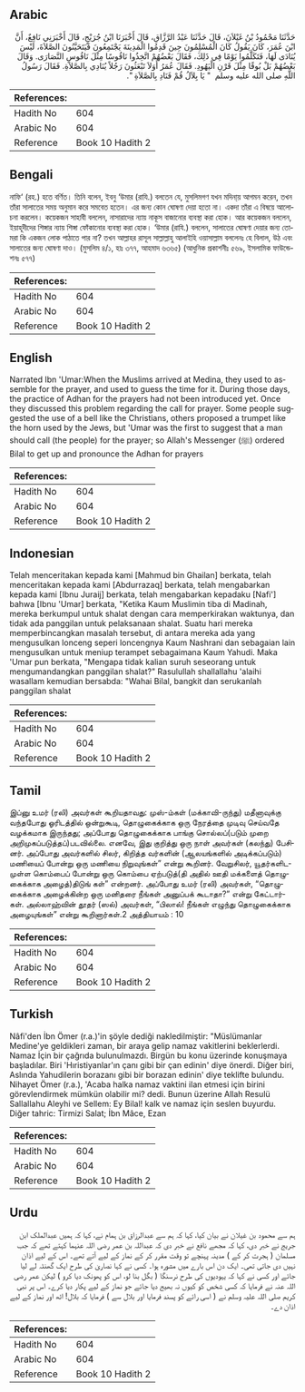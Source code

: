 ## Arabic


<div dir="rtl" lang="ar" style={{fontSize:'larger',backgroundColor:'#f8f9fa',padding:20}}>
حَدَّثَنَا مَحْمُودُ بْنُ غَيْلاَنَ، قَالَ حَدَّثَنَا عَبْدُ الرَّزَّاقِ، قَالَ أَخْبَرَنَا ابْنُ جُرَيْجٍ، قَالَ أَخْبَرَنِي نَافِعٌ، أَنَّ ابْنَ عُمَرَ، كَانَ يَقُولُ كَانَ الْمُسْلِمُونَ حِينَ قَدِمُوا الْمَدِينَةَ يَجْتَمِعُونَ فَيَتَحَيَّنُونَ الصَّلاَةَ، لَيْسَ يُنَادَى لَهَا، فَتَكَلَّمُوا يَوْمًا فِي ذَلِكَ، فَقَالَ بَعْضُهُمْ اتَّخِذُوا نَاقُوسًا مِثْلَ نَاقُوسِ النَّصَارَى‏.‏ وَقَالَ بَعْضُهُمْ بَلْ بُوقًا مِثْلَ قَرْنِ الْيَهُودِ‏.‏ فَقَالَ عُمَرُ أَوَلاَ تَبْعَثُونَ رَجُلاً يُنَادِي بِالصَّلاَةِ‏.‏ فَقَالَ رَسُولُ اللَّهِ صلى الله عليه وسلم ‏ "‏ يَا بِلاَلُ قُمْ فَنَادِ بِالصَّلاَةِ ‏"‏‏.‏
</div>
<div style={{backgroundColor:'#f8f9fa',padding:20, marginBottom: 10}}><table> <thead> <tr> <th>References:</th> <th></th> </tr> </thead> <tbody><tr><td>Hadith No</td><td>604</td></tr><tr><td>Arabic No</td><td>604</td></tr><tr><td>Reference</td><td>Book 10 Hadith 2</td></tr></tbody></table></div>

## Bengali


<div dir="ltr" lang="bn" style={{fontSize:'larger',backgroundColor:'#f8f9fa',padding:20}}>
নাফি‘ (রহ.) হতে বর্ণিত। তিনি বলেন, ইবনু ‘উমার (রাযি.) বলতেন যে, মুসলিমগণ যখন মদিনা্য় আগমন করেন, তখন তাঁরা সালাতের সময় অনুমান করে সমবেত হতেন। এর জন্য কোন ঘোষণা দেয়া হতো না। একদা তাঁরা এ বিষয়ে আলোচনা করলেন। কয়েকজন সাহাবী বললেন, নাসারাদের ন্যায় নাকূস বাজানোর ব্যবস্থা করা হোক। আর কয়েকজন বললেন, ইয়াহূদীদের শিঙ্গার ন্যায় শিঙ্গা ফোঁকানোর ব্যবস্থা করা হোক। ‘উমার (রাযি.) বললেন, সালাতের ঘোষণা দেয়ার জন্য তোমরা কি একজন লোক পাঠাতে পার না? তখন আল্লাহর রাসূল সাল্লাল্লাহু আলাইহি ওয়াসাল্লাম বললেনঃ হে বিলাল, উঠ এবং সালাতের জন্য ঘোষণা দাও। (মুসলিম ৪/১, হাঃ ৩৭৭, আহমাদ ৬৩৬৫) (আধুনিক প্রকাশনীঃ ৫৬৯, ইসলামিক ফাউন্ডেশনঃ ৫৭৭)
</div>
<div style={{backgroundColor:'#f8f9fa',padding:20, marginBottom: 10}}><table> <thead> <tr> <th>References:</th> <th></th> </tr> </thead> <tbody><tr><td>Hadith No</td><td>604</td></tr><tr><td>Arabic No</td><td>604</td></tr><tr><td>Reference</td><td>Book 10 Hadith 2</td></tr></tbody></table></div>

## English


<div dir="ltr" lang="en" style={{fontSize:'larger',backgroundColor:'#f8f9fa',padding:20}}>
Narrated Ibn 'Umar:When the Muslims arrived at Medina, they used to assemble for the prayer, and used to guess the time for it. During those days, the practice of Adhan for the prayers had not been introduced yet. Once they discussed this problem regarding the call for prayer. Some people suggested the use of a bell like the Christians, others proposed a trumpet like the horn used by the Jews, but 'Umar was the first to suggest that a man should call (the people) for the prayer; so Allah's Messenger (ﷺ) ordered Bilal to get up and pronounce the Adhan for prayers
</div>
<div style={{backgroundColor:'#f8f9fa',padding:20, marginBottom: 10}}><table> <thead> <tr> <th>References:</th> <th></th> </tr> </thead> <tbody><tr><td>Hadith No</td><td>604</td></tr><tr><td>Arabic No</td><td>604</td></tr><tr><td>Reference</td><td>Book 10 Hadith 2</td></tr></tbody></table></div>

## Indonesian


<div dir="ltr" lang="id" style={{fontSize:'larger',backgroundColor:'#f8f9fa',padding:20}}>
Telah menceritakan kepada kami [Mahmud bin Ghailan] berkata, telah menceritakan kepada kami [Abdurrazaq] berkata, telah mengabarkan kepada kami [Ibnu Juraij] berkata, telah mengabarkan kepadaku [Nafi'] bahwa [Ibnu 'Umar] berkata, "Ketika Kaum Muslimin tiba di Madinah, mereka berkumpul untuk shalat dengan cara memperkirakan waktunya, dan tidak ada panggilan untuk pelaksanaan shalat. Suatu hari mereka memperbincangkan masalah tersebut, di antara mereka ada yang mengusulkan lonceng seperi loncengnya Kaum Nashrani dan sebagaian lain mengusulkan untuk meniup terampet sebagaimana Kaum Yahudi. Maka 'Umar pun berkata, "Mengapa tidak kalian suruh seseorang untuk mengumandangkan panggilan shalat?" Rasulullah shallallahu 'alaihi wasallam kemudian bersabda: "Wahai Bilal, bangkit dan serukanlah panggilan shalat
</div>
<div style={{backgroundColor:'#f8f9fa',padding:20, marginBottom: 10}}><table> <thead> <tr> <th>References:</th> <th></th> </tr> </thead> <tbody><tr><td>Hadith No</td><td>604</td></tr><tr><td>Arabic No</td><td>604</td></tr><tr><td>Reference</td><td>Book 10 Hadith 2</td></tr></tbody></table></div>

## Tamil


<div dir="ltr" lang="ta" style={{fontSize:'larger',backgroundColor:'#f8f9fa',padding:20}}>
இப்னு உமர் (ரலி) அவர்கள் கூறியதாவது: முஸ்-ம்கள் (மக்காவி-ருந்து) மதீனாவுக்கு வந்தபோது ஓரிடத்தில் ஒன்றுகூடி, தொழுகைக்காக ஒரு நேரத்தை முடிவு செய்வதே வழக்கமாக இருந்தது; அப்போது தொழுகைக்காக பாங்கு சொல்லப்(படும் முறை அறிமுகப்படுத்தப்)படவில்லை. எனவே, இது குறித்து ஒரு நாள் அவர்கள் (கலந்து) பேசினர். அப்போது அவர்களில் சிலர், கிறித்த வர்களின் (ஆலயங்களில் அடிக்கப்படும்) மணியைப் போன்று ஒரு மணியை நிறுவுங்கள்” என்று கூறினர். வேறுசிலர், யூதர்களிடமுள்ள கொம்பைப் போன்று ஒரு கொம்பை ஏற்படுத்(தி அதில் ஊதி மக்களைத் தொழுகைக்காக அழைத்)திடுங் கள்” என்றனர். அப்போது உமர் (ரலி) அவர்கள், “தொழுகைக்காக அழைக்கின்ற ஒரு மனிதரை நீங்கள் அனுப்பக் கூடாதா?” என்று கேட்டார்கள். அல்லாஹ்வின் தூதர் (ஸல்) அவர்கள், “பிலால்! நீங்கள் எழுந்து தொழுகைக்காக அழையுங்கள்” என்று கூறினார்கள்.2 அத்தியாயம் : 10
</div>
<div style={{backgroundColor:'#f8f9fa',padding:20, marginBottom: 10}}><table> <thead> <tr> <th>References:</th> <th></th> </tr> </thead> <tbody><tr><td>Hadith No</td><td>604</td></tr><tr><td>Arabic No</td><td>604</td></tr><tr><td>Reference</td><td>Book 10 Hadith 2</td></tr></tbody></table></div>

## Turkish


<div dir="ltr" lang="tr" style={{fontSize:'larger',backgroundColor:'#f8f9fa',padding:20}}>
Nâfi'den İbn Ömer (r.a.)'in şöyle dediği nakledilmiştir: "Müslümanlar Medine'ye geldikleri zaman, bir araya gelip namaz vakitlerini beklerlerdi. Namaz İçin bir çağrıda bulunulmazdı. Birgün bu konu üzerinde konuşmaya başladılar. Biri 'Hıristiyanlar'ın çanı gibi bir çan edinin' diye önerdi. Diğer biri, Aslında Yahudilerin borazanı gibi bir borazan edinin' diye teklifte bulundu. Nihayet Ömer (r.a.), 'Acaba halka namaz vaktini ilan etmesi için birini görevlendirmek mümkün olabilir mi? dedi. Bunun üzerine Allah Resulü Sallallahu Aleyhi ve Sellem: Ey Bilal! kalk ve namaz için seslen buyurdu. Diğer tahric: Tirmizi Salat; İbn Mâce, Ezan
</div>
<div style={{backgroundColor:'#f8f9fa',padding:20, marginBottom: 10}}><table> <thead> <tr> <th>References:</th> <th></th> </tr> </thead> <tbody><tr><td>Hadith No</td><td>604</td></tr><tr><td>Arabic No</td><td>604</td></tr><tr><td>Reference</td><td>Book 10 Hadith 2</td></tr></tbody></table></div>

## Urdu


<div dir="rtl" lang="ur" style={{fontSize:'larger',backgroundColor:'#f8f9fa',padding:20}}>
ہم سے محمود بن غیلان نے بیان کیا، کہا کہ ہم سے عبدالرزاق بن ہمام نے، کہا کہ ہمیں عبدالملک ابن جریج نے خبر دی، کہا کہ مجھے نافع نے خبر دی کہ عبداللہ بن عمر رضی اللہ عنہما کہتے تھے کہ جب مسلمان ( ہجرت کر کے ) مدینہ پہنچے تو وقت مقرر کر کے نماز کے لیے آتے تھے۔ اس کے لیے اذان نہیں دی جاتی تھی۔ ایک دن اس بارے میں مشورہ ہوا۔ کسی نے کہا نصاریٰ کی طرح ایک گھنٹہ لے لیا جائے اور کسی نے کہا کہ یہودیوں کی طرح نرسنگا ( بگل بنا لو، اس کو پھونک دیا کرو ) لیکن عمر رضی اللہ عنہ نے فرمایا کہ کسی شخص کو کیوں نہ بھیج دیا جائے جو نماز کے لیے پکار دیا کرے۔ اس پر نبی کریم صلی اللہ علیہ وسلم نے ( اسی رائے کو پسند فرمایا اور بلال سے ) فرمایا کہ بلال! اٹھ اور نماز کے لیے اذان دے۔
</div>
<div style={{backgroundColor:'#f8f9fa',padding:20, marginBottom: 10}}><table> <thead> <tr> <th>References:</th> <th></th> </tr> </thead> <tbody><tr><td>Hadith No</td><td>604</td></tr><tr><td>Arabic No</td><td>604</td></tr><tr><td>Reference</td><td>Book 10 Hadith 2</td></tr></tbody></table></div>